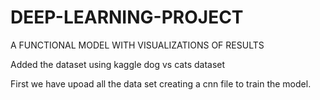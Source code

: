 # DEEP-LEARNING-PROJECT
A FUNCTIONAL MODEL WITH VISUALIZATIONS OF RESULTS

Added the dataset using kaggle dog vs cats dataset

First we have upoad all the data set creating a cnn file to train the model.

